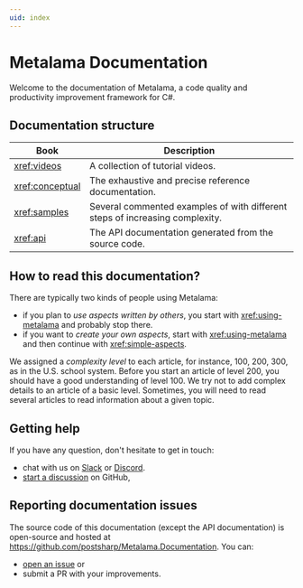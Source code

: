 ```yaml
---
uid: index
---
```


# Metalama Documentation

Welcome to the documentation of Metalama, a code quality and productivity improvement framework for C#.


## Documentation structure

| Book | Description |
|------|-------------|
| <xref:videos> | A collection of tutorial videos. |
| <xref:conceptual> | The exhaustive and precise reference documentation. |
| <xref:samples> | Several commented examples of with different steps of increasing complexity. |
| <xref:api> | The API documentation generated from the source code. |

## How to read this documentation?

There are typically two kinds of people using Metalama:

* if you plan to _use aspects written by others_, you start with <xref:using-metalama> and probably stop there.
* if you want to _create your own aspects_, start with  <xref:using-metalama> and then continue with <xref:simple-aspects>.

We assigned a _complexity level_ to each article, for instance, 100, 200, 300, as in the U.S. school system. Before you start an article of level 200, you should have a good understanding of level 100. We try not to add complex details to an article of a basic level. Sometimes, you will need to read several articles to read information about a given topic.

## Getting help

If you have any question, don't hesitate to get in touch:

* chat with us on [Slack](https://www.postsharp.net/slack) or [Discord](https://www.postsharp.net/discord).
* [start a discussion](https://github.com/postsharp/Metalama/discussions/new) on GitHub,


## Reporting documentation issues

The source code of this documentation (except the API documentation) is open-source and hosted at https://github.com/postsharp/Metalama.Documentation. You can:

* [open an issue](https://github.com/postsharp/Metalama.Documentation/issues/new) or
* submit a PR with your improvements.

